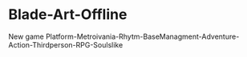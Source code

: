 # Blade-Art-Offline
New game Platform-Metroivania-Rhytm-BaseManagment-Adventure-Action-Thirdperson-RPG-Soulslike
